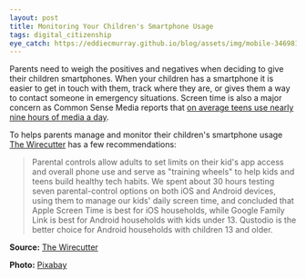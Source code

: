 ```yaml
---
layout: post
title: Monitoring Your Children's Smartphone Usage
tags: digital_citizenship
eye_catch: https://eddiecmurray.github.io/blog/assets/img/mobile-3469818_1280.png
---
```


Parents need to weigh the positives and negatives when deciding to give their children smartphones.  When your children has a smartphone it is easier to get in touch with them, track where they are, or gives them a way to contact someone in emergency situations.  Screen time is also a major concern as Common Sense Media reports that [on average teens use nearly nine hours of media a day](https://www.commonsensemedia.org/blog/tweens-teens-and-screens-what-our-new-research-uncovers).

<!--more-->

To helps parents manage and monitor their children's smartphone usage [The Wirecutter](https://thewirecutter.com/reviews/best-apps-to-manage-your-kids-phone/) has a few recommendations:

>Parental controls allow adults to set limits on their kid's app access and overall phone use and serve as "training wheels" to help kids and teens build healthy tech habits. We spent about 30 hours testing seven parental-control options on both iOS and Android devices, using them to manage our kids' daily screen time, and concluded that Apple Screen Time is best for iOS households, while Google Family Link is best for Android households with kids under 13. Qustodio is the better choice for Android households with children 13 and older.

**Source:** [The Wirecutter](https://thewirecutter.com/reviews/best-apps-to-manage-your-kids-phone/)

**Photo:** [Pixabay](https://pixabay.com/en/mobile-security-privacy-protected-3469818/)
